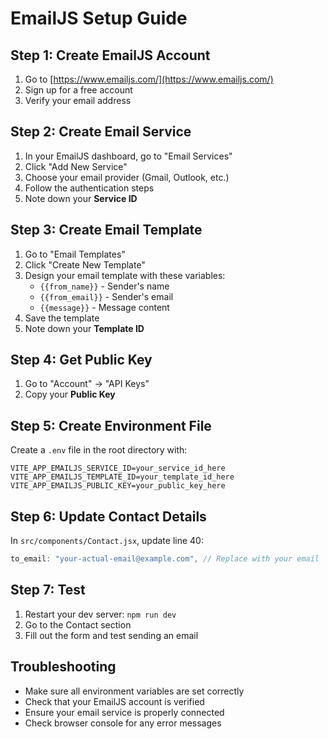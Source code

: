 # EmailJS Setup Guide

## Step 1: Create EmailJS Account
1. Go to [https://www.emailjs.com/](https://www.emailjs.com/)
2. Sign up for a free account
3. Verify your email address

## Step 2: Create Email Service
1. In your EmailJS dashboard, go to "Email Services"
2. Click "Add New Service"
3. Choose your email provider (Gmail, Outlook, etc.)
4. Follow the authentication steps
5. Note down your **Service ID**

## Step 3: Create Email Template
1. Go to "Email Templates"
2. Click "Create New Template"
3. Design your email template with these variables:
   - `{{from_name}}` - Sender's name
   - `{{from_email}}` - Sender's email
   - `{{message}}` - Message content
4. Save the template
5. Note down your **Template ID**

## Step 4: Get Public Key
1. Go to "Account" → "API Keys"
2. Copy your **Public Key**

## Step 5: Create Environment File
Create a `.env` file in the root directory with:

```env
VITE_APP_EMAILJS_SERVICE_ID=your_service_id_here
VITE_APP_EMAILJS_TEMPLATE_ID=your_template_id_here
VITE_APP_EMAILJS_PUBLIC_KEY=your_public_key_here
```

## Step 6: Update Contact Details
In `src/components/Contact.jsx`, update line 40:
```javascript
to_email: "your-actual-email@example.com", // Replace with your email
```

## Step 7: Test
1. Restart your dev server: `npm run dev`
2. Go to the Contact section
3. Fill out the form and test sending an email

## Troubleshooting
- Make sure all environment variables are set correctly
- Check that your EmailJS account is verified
- Ensure your email service is properly connected
- Check browser console for any error messages 